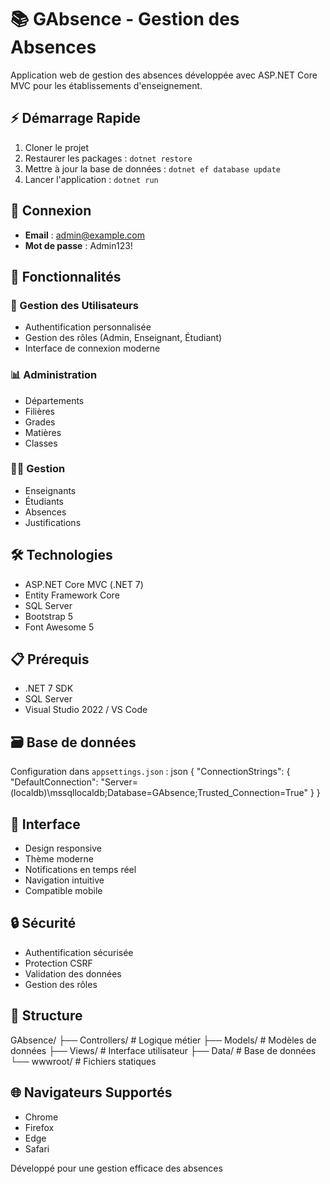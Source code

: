 # 📚 GAbsence - Gestion des Absences

Application web de gestion des absences développée avec ASP.NET Core MVC pour les établissements d'enseignement.

## ⚡ Démarrage Rapide

1. Cloner le projet
2. Restaurer les packages : `dotnet restore`
3. Mettre à jour la base de données : `dotnet ef database update`
4. Lancer l'application : `dotnet run`

## 🔑 Connexion

- **Email** : admin@example.com
- **Mot de passe** : Admin123!

## 🎯 Fonctionnalités

### 👥 Gestion des Utilisateurs
- Authentification personnalisée
- Gestion des rôles (Admin, Enseignant, Étudiant)
- Interface de connexion moderne

### 📊 Administration
- Départements
- Filières
- Grades
- Matières
- Classes

### 👨‍🎓 Gestion
- Enseignants
- Étudiants
- Absences
- Justifications

## 🛠️ Technologies

- ASP.NET Core MVC (.NET 7)
- Entity Framework Core
- SQL Server
- Bootstrap 5
- Font Awesome 5

## 📋 Prérequis

- .NET 7 SDK
- SQL Server
- Visual Studio 2022 / VS Code

## 🗃️ Base de données

Configuration dans `appsettings.json` :
json
{
"ConnectionStrings": {
"DefaultConnection": "Server=(localdb)\\mssqllocaldb;Database=GAbsence;Trusted_Connection=True"
}
}

## 📱 Interface

- Design responsive
- Thème moderne
- Notifications en temps réel
- Navigation intuitive
- Compatible mobile

## 🔒 Sécurité

- Authentification sécurisée
- Protection CSRF
- Validation des données
- Gestion des rôles

## 📂 Structure

GAbsence/
├── Controllers/ # Logique métier
├── Models/ # Modèles de données
├── Views/ # Interface utilisateur
├── Data/ # Base de données
└── wwwroot/ # Fichiers statiques

## 🌐 Navigateurs Supportés

- Chrome
- Firefox
- Edge
- Safari



Développé pour une gestion efficace des absences
